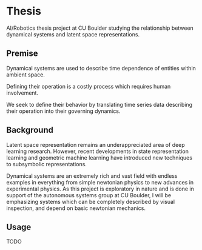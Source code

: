 # Thesis
AI/Robotics thesis project at CU Boulder studying the relationship between dynamical systems and latent space
representations.

## Premise
Dynamical systems are used to describe time dependence of entities within ambient space.

Defining their operation is a costly process which requires human involvement.

We seek to define their behavior by translating time series data describing their operation into their governing
dynamics.

## Background
Latent space representation remains an underappreciated area of deep learning research. However, recent developments in
state representation learning and geometric machine learning have introduced new techniques to subsymbolic
representations.

Dynamical systems are an extremely rich and vast field with endless examples in everything from simple newtonian physics
to new advances in experimental physics. As this project is exploratory in nature and is done in support of the 
autonomous systems group at CU Boulder, I will be emphasizing systems which can be completely described by visual
inspection, and depend on basic newtonian mechanics.

## Usage

TODO
